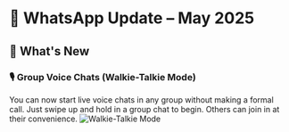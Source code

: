 # **📢 WhatsApp Update – May 2025**  
    
## 🚀 What's New  

### 🎙️ Group Voice Chats (Walkie-Talkie Mode)  
You can now start live voice chats in any group without making a formal call. Just swipe up and hold in a group chat to begin. Others can join in at their convenience. 
![Walkie-Talkie Mode](https://github.com/alimamulla/Docmaster/blob/214ee6b4cdc21476c928e6c8a496c981368789a1/walkie.png)  
